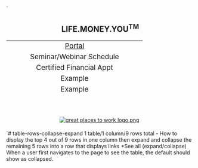 `<h2 style="text-align: center;">
   <span class="ms-rteForeColor-6"><strong>LIFE.MONEY.YOU</strong><sup class="ms-rteFontSize-3">TM</sup></span></h2>
<table class="ms-rteTable-7" cellspacing="0" style="width: 101.41%; height: 152px;">
   <tbody>
      <tr class="ms-rteTableEvenRow-7" style="text-align: center;">
         <td class="ms-rteTableEvenCol-7" style="width: 100%;">
            <span style="font-size: 14pt;"><a href="https://www.bcu.org/Financial-Well-Being/My-LMY">​<span class="ms-rteFontFace-13" style="font-size: 14pt;">Portal</span></a></span></td>
      </tr>
      <tr class="ms-rteTableOddRow-7" style="text-align: center;">
         <td class="ms-rteTableEvenCol-7" rowspan="1" style="width: 100%;">
            <font class="ms-rteFontFace-13" style="font-size: 14pt;">Seminar/Webinar Schedule</font></td>
      </tr>
      <tr class="ms-rteTableEvenRow-7" style="text-align: center;">
         <td class="ms-rteTableEvenCol-7" rowspan="1" style="width: 100%;">
            <font class="ms-rteFontFace-13" style="font-size: 14pt;">Certified Financial Appt</font></td>
      </tr>
      <tr class="ms-rteTableOddRow-7" style="text-align: center;">
         <td class="ms-rteTableEvenCol-7" rowspan="1" style="width: 100%;">
            <span class="ms-rteFontFace-13" style="font-size: 14pt;">Example​​</span></td>
      </tr>
      <tr class="ms-rteTableEvenRow-7" style="text-align: center;">
         <td class="ms-rteTableEvenCol-7" rowspan="1" style="width: 100%; height: 14px;">
            <span class="ms-rteFontFace-13" style="font-size: 14pt;">​Example​</span></td>
      </tr>
      <tr class="ms-rteTableOddRow-7" style="text-align: center;">
         <td class="ms-rteTableEvenCol-7" rowspan="1" style="width: 100%;">
            <span class="ms-rteFontFace-13" style="font-size: 14pt;">​Example​</span></td>
      </tr>
      <tr class="ms-rteTableEvenRow-7" style="text-align: center;">
         <td class="ms-rteTableEvenCol-7" style="width: 100%;">
            <span class="ms-rteFontFace-13" style="font-size: 14pt;">Example​​</span></td>
      </tr>
      <tr class="ms-rteTableOddRow-7" style="text-align: center;">
         <td class="ms-rteTableEvenCol-7" style="width: 100%;">
            <span class="ms-rteFontFace-13 ms-rteFontSize-3" style="font-size: 14pt;">​Example​</span></td>
      </tr>
      <tr class="ms-rteTableFooterRow-7">
         <td class="ms-rteTableFooterEvenCol-7" style="width: 100%; height: 1px;">
            <ul dir="ltr">
               <ul>
                  <ul>
                     <ul>
                        <li>
                           <div style="text-align: left; margin-right: 0px;">
                              <span class="ms-rteFontFace-13" style="font-size: 15pt;">​<em>See all (expand/collapse)</em></span></div>
                        </li>
                     </ul>
                  </ul>
               </ul>
            </ul>
         </td>
      </tr>
   </tbody>
</table>
<p style="text-align: center;">&#160;</p>
<p style="text-align: center;">
   <a href="https://www.greatplacetowork.com/"><img alt="great places to work logo.png" src="/sites/Departments/hr/bcutotalrewards/PublishingImages/Pages/default/great%20places%20to%20work%20logo.png" style="margin: 5px;"/></a>&#160;</p>`# table-rows-collapse-expand
1 table/1 column/9 rows total - How to display the top 4 out of 9 rows in one column then expand and collapse the remaining 5 rows into a row that displays links *See all (expand/collapse)
When a user first navigates to the page to see the table, the default should show as collapsed.
